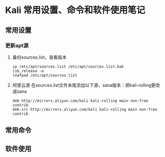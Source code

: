 # Kali 常用设置、命令和软件使用笔记

## 常用设置

### 更新apt源

1. 备份sources.list，查看版本
    ```shell
    cp /etc/apt/sources.list /etc/apt/sources.list.bak
    lsb_release -a
    leafpad /etc/apt/sources.list
    ```
2. 阿里云源
    在sources.list文件末尾添加以下源，sana版本：把kali-rolling更改成sana
    ```shell
    deb http://mirrors.aliyun.com/kali kali-rolling main non-free contrib
    deb-src http://mirrors.aliyun.com/kali kali-rolling main non-free contrib
    ```

## 常用命令

## 软件使用